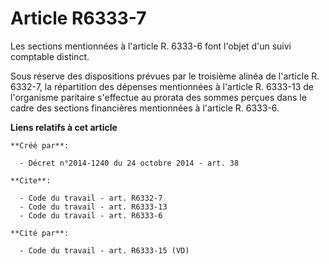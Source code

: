 # Article R6333-7

Les sections mentionnées à l'article R. 6333-6 font l'objet d'un suivi comptable distinct. 

Sous réserve des dispositions prévues par le troisième alinéa de l'article R. 6332-7, la répartition des dépenses mentionnées
à l'article R. 6333-13 de l'organisme paritaire s'effectue au prorata des sommes perçues dans le cadre des sections
financières mentionnées à l'article R. 6333-6.

**Liens relatifs à cet article**

	**Créé par**:

	  - Décret n°2014-1240 du 24 octobre 2014 - art. 38

	**Cite**:

	  - Code du travail - art. R6332-7
	  - Code du travail - art. R6333-13
	  - Code du travail - art. R6333-6

	**Cité par**:

	  - Code du travail - art. R6333-15 (VD)
